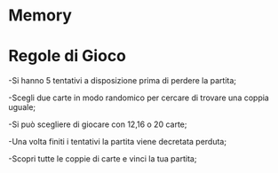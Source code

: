 # Memory

# Regole di Gioco

-Si hanno 5 tentativi a disposizione prima di perdere la partita;

-Scegli due carte in modo randomico per cercare di trovare una coppia uguale;

-Si può scegliere di giocare con 12,16 o 20 carte;

-Una volta finiti i tentativi la partita viene decretata perduta;

-Scopri tutte le coppie di carte e vinci la tua partita;


